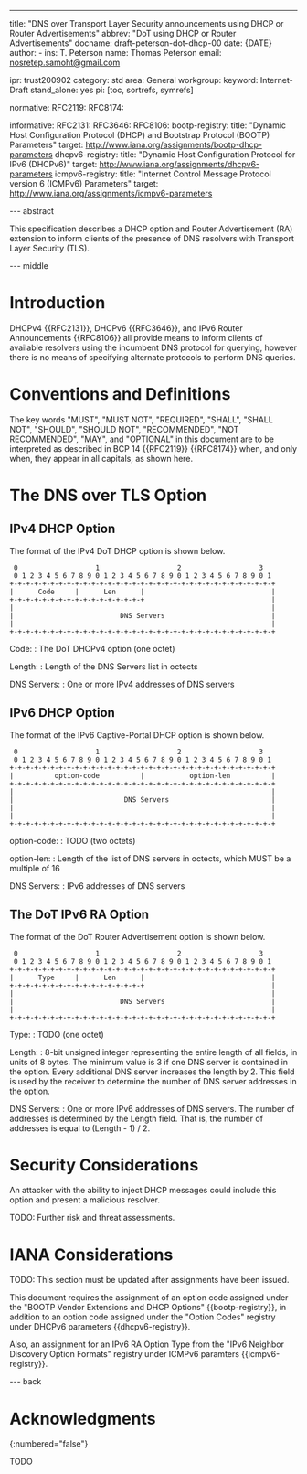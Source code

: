 ---
title: "DNS over Transport Layer Security announcements using DHCP or Router Advertisements"
abbrev: "DoT using DHCP or Router Advertisements"
docname: draft-peterson-dot-dhcp-00
date: {DATE}
author:
    -
      ins: T. Peterson
      name: Thomas Peterson
      email: nosretep.samoht@gmail.com

ipr: trust200902
category: std
area: General
workgroup:
keyword: Internet-Draft
stand_alone: yes
pi: [toc, sortrefs, symrefs]

normative:
    RFC2119:
    RFC8174:

informative:
    RFC2131:
    RFC3646:
    RFC8106:
    bootp-registry:
        title: "Dynamic Host Configuration Protocol (DHCP) and Bootstrap Protocol (BOOTP) Parameters"
        target: http://www.iana.org/assignments/bootp-dhcp-parameters
    dhcpv6-registry:
        title: "Dynamic Host Configuration Protocol for IPv6 (DHCPv6)"
        target: http://www.iana.org/assignments/dhcpv6-parameters
    icmpv6-registry:
        title: "Internet Control Message Protocol version 6 (ICMPv6) Parameters"
        target: http://www.iana.org/assignments/icmpv6-parameters

--- abstract

This specification describes a DHCP option and Router Advertisement (RA)
extension to inform clients of the presence of DNS resolvers with Transport
Layer Security (TLS).

--- middle

# Introduction

DHCPv4 {{RFC2131}}, DHCPv6 {{RFC3646}}, and IPv6 Router Announcements
{{RFC8106}} all provide means to inform clients of available resolvers using
the incumbent DNS protocol for querying, however there is no means of specifying
alternate protocols to perform DNS queries.

# Conventions and Definitions

The key words "MUST", "MUST NOT", "REQUIRED", "SHALL", "SHALL NOT", "SHOULD",
"SHOULD NOT", "RECOMMENDED", "NOT RECOMMENDED", "MAY", and "OPTIONAL" in this
document are to be interpreted as described in BCP 14 {{RFC2119}} {{RFC8174}}
when, and only when, they appear in all capitals, as shown here.

# The DNS over TLS Option

## IPv4 DHCP Option

The format of the IPv4 DoT DHCP option is shown below.

~~~
 0                   1                   2                   3
 0 1 2 3 4 5 6 7 8 9 0 1 2 3 4 5 6 7 8 9 0 1 2 3 4 5 6 7 8 9 0 1
+-+-+-+-+-+-+-+-+-+-+-+-+-+-+-+-+-+-+-+-+-+-+-+-+-+-+-+-+-+-+-+-+
|      Code     |      Len      |                               |
+-+-+-+-+-+-+-+-+-+-+-+-+-+-+-+-+                               |
|                                                               |
|                          DNS Servers                          |
|                                                               |
+-+-+-+-+-+-+-+-+-+-+-+-+-+-+-+-+-+-+-+-+-+-+-+-+-+-+-+-+-+-+-+-+
~~~

Code:
 : The DoT DHCPv4 option (one octet)

Length:
 : Length of the DNS Servers list in octects

DNS Servers:
 : One or more IPv4 addresses of DNS servers

## IPv6 DHCP Option

The format of the IPv6 Captive-Portal DHCP option is shown below.

~~~
 0                   1                   2                   3
 0 1 2 3 4 5 6 7 8 9 0 1 2 3 4 5 6 7 8 9 0 1 2 3 4 5 6 7 8 9 0 1
+-+-+-+-+-+-+-+-+-+-+-+-+-+-+-+-+-+-+-+-+-+-+-+-+-+-+-+-+-+-+-+-+
|          option-code          |           option-len          |
+-+-+-+-+-+-+-+-+-+-+-+-+-+-+-+-+-+-+-+-+-+-+-+-+-+-+-+-+-+-+-+-+
|                                                               |
|                           DNS Servers                         |
|                                                               |
|                                                               |
+-+-+-+-+-+-+-+-+-+-+-+-+-+-+-+-+-+-+-+-+-+-+-+-+-+-+-+-+-+-+-+-+
~~~

option-code:
 : TODO (two octets)

option-len:
 : Length of the list of DNS servers in octects, which MUST be a multiple of 16

DNS Servers:
 : IPv6 addresses of DNS servers

## The DoT IPv6 RA Option

The format of the DoT Router Advertisement option is shown below.

~~~
 0                   1                   2                   3
 0 1 2 3 4 5 6 7 8 9 0 1 2 3 4 5 6 7 8 9 0 1 2 3 4 5 6 7 8 9 0 1
+-+-+-+-+-+-+-+-+-+-+-+-+-+-+-+-+-+-+-+-+-+-+-+-+-+-+-+-+-+-+-+-+
|      Type     |      Len      |                               |
+-+-+-+-+-+-+-+-+-+-+-+-+-+-+-+-+                               |
|                                                               |
|                          DNS Servers                          |
|                                                               |
+-+-+-+-+-+-+-+-+-+-+-+-+-+-+-+-+-+-+-+-+-+-+-+-+-+-+-+-+-+-+-+-+
~~~

Type:
 : TODO (one octet)

Length:
 : 8-bit unsigned integer representing the entire length of all fields, in units
   of 8 bytes. The minimum value is 3 if one DNS server is contained in the
   option. Every additional DNS server increases the length by 2. This field is
   used by the receiver to determine the number of DNS server addresses in the
   option.

DNS Servers:
 : One or more IPv6 addresses of DNS servers. The number of addresses is
   determined by the Length field. That is, the number of addresses is equal to
   (Length - 1) / 2.

# Security Considerations

An attacker with the ability to inject DHCP messages could include this option
and present a malicious resolver.

TODO: Further risk and threat assessments.

# IANA Considerations

TODO: This section must be updated after assignments have been issued.

This document requires the assignment of an option code assigned under the
"BOOTP Vendor Extensions and DHCP Options" {{bootp-registry}}, in
addition to an option code assigned under the "Option Codes" registry under
DHCPv6 parameters {{dhcpv6-registry}}.

Also, an assignment for an IPv6 RA Option Type from the "IPv6 Neighbor Discovery
Option Formats" registry under ICMPv6 paramters {{icmpv6-registry}}.

--- back

# Acknowledgments
{:numbered="false"}

TODO
